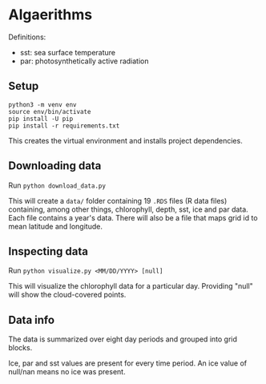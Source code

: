 # Algaerithms

Definitions:
- sst: sea surface temperature
- par: photosynthetically active radiation

## Setup

```
python3 -m venv env
source env/bin/activate
pip install -U pip
pip install -r requirements.txt
```
This creates the virtual environment and installs project dependencies.

## Downloading data

Run `python download_data.py`

This will create a `data/` folder containing 19 `.RDS` files (R data files) containing, among other things, chlorophyll, depth, sst, ice and par data. Each file contains a year's data. There will also be a file that maps grid id to mean latitude and longitude.

## Inspecting data

Run `python visualize.py <MM/DD/YYYY> [null]`

This will visualize the chlorophyll data for a particular day. Providing "null" will show the cloud-covered points.

## Data info

The data is summarized over eight day periods and grouped into grid blocks.

Ice, par and sst values are present for every time period. An ice value of null/nan means no ice was present.
